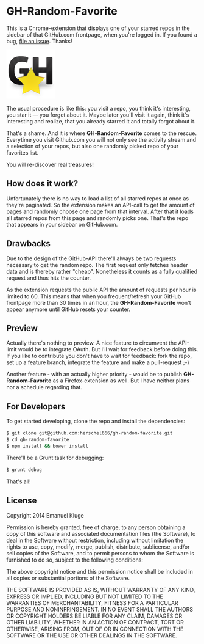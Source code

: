 GH-Random-Favorite
====

This is a Chrome-extension that displays one of your starred repos in the sidebar of that GitHub.com frontpage, when you're logged in. If you found a bug, [file an issue](https://github.com/herschel666/gh-random-favorite/issues). Thanks!

![image](./app/images/icon-128.png)

The usual procedure is like this: you visit a repo, you think it's interesting, you star it — you forget about it. Maybe later you'll visit it again, think it's interesting and realize, that you already starred it and totally forgot about it.

That's a shame. And it is where **GH-Random-Favorite** comes to the rescue. Everytime you visit Github.com you will not only see the activity stream and a selection of your repos, but also one randomly picked repo of your favorites list.

You will re-discover real treasures!

## How does it work?

Unfortunately there is no way to load a list of all starred repos at once as they're paginated. So the extension makes an API-call to get the amount of pages and randomly choose one page from that interval. After that it loads all starred repos from this page and randomly picks one. That's the repo that appears in your sidebar on GitHub.com.

## Drawbacks

Due to the design of the GitHub-API there'll always be two requests necessary to get the random repo. The first request only fetches header data and is thereby rather "cheap". Nonetheless it counts as a fully qualified request and thus hits the counter.

As the extension requests the public API the amount of requests per hour is limited to 60. This means that when you frequent/refresh your GitHub frontpage more than 30 times in an hour, the **GH-Random-Favorite** won't appear anymore until GitHub resets your counter.

## Preview

Actually there's nothing to preview. A nice feature to circumvent the API-limit would be to integrate OAuth. But I'll wait for feedback before doing this. If you like to contribute you don't have to wait for feedback: fork the repo, set up a feature branch, integrate the feature and make a pull-request ;-)

Another feature - with an actually higher priority - would be to publish **GH-Random-Favorite** as a Firefox-extension as well. But I have neither plans nor a schedule regarding that.

## For Developers

To get started developing, clone the repo and install the dependencies:

```bash
$ git clone git@github.com:herschel666/gh-random-favorite.git
$ cd gh-random-favorite
$ npm install && bower install
```

There'll be a Grunt task for debugging:

```bash
$ grunt debug
```

That's all!

## License

Copyright 2014 Emanuel Kluge

Permission is hereby granted, free of charge, to any person obtaining a copy of this software and associated documentation files (the Software), to deal in the Software without restriction, including without limitation the rights to use, copy, modify, merge, publish, distribute, sublicense, and/or sell copies of the Software, and to permit persons to whom the Software is furnished to do so, subject to the following conditions:

The above copyright notice and this permission notice shall be included in all copies or substantial portions of the Software.

THE SOFTWARE IS PROVIDED AS IS, WITHOUT WARRANTY OF ANY KIND, EXPRESS OR IMPLIED, INCLUDING BUT NOT LIMITED TO THE WARRANTIES OF MERCHANTABILITY, FITNESS FOR A PARTICULAR PURPOSE AND NONINFRINGEMENT. IN NO EVENT SHALL THE AUTHORS OR COPYRIGHT HOLDERS BE LIABLE FOR ANY CLAIM, DAMAGES OR OTHER LIABILITY, WHETHER IN AN ACTION OF CONTRACT, TORT OR OTHERWISE, ARISING FROM, OUT OF OR IN CONNECTION WITH THE SOFTWARE OR THE USE OR OTHER DEALINGS IN THE SOFTWARE.
